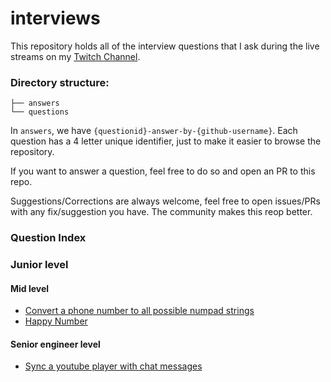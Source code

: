 # interviews

This repository holds all of the interview questions that I ask during the live streams on my [Twitch Channel](https://twitch.tv/kensodev).

### Directory structure: 

```
├── answers
└── questions
```

In `answers`, we have `{questionid}-answer-by-{github-username}`. Each question has a 4 letter unique identifier, just to make it easier to browse the repository.

If you want to answer a question, feel free to do so and open an PR to this repo.

Suggestions/Corrections are always welcome, feel free to open issues/PRs with any fix/suggestion you have. The community makes this reop better.

### Question Index

### Junior level 

#### Mid level

* [Convert a phone number to all possible numpad strings](questions/ZMHT-phone-number-letters.md)
* [Happy Number](questions/ARZP-happy-number.md)

#### Senior engineer level

* [Sync a youtube player with chat messages](questions/FSRC-youtube-player-chat-sync.md)
